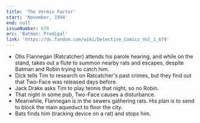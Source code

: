 ```yaml
---
title: 'The Vermin Factor'
start: 'November, 1994'
end: null
issueNumber: 679
arc: 'Batman: Prodigal'
link: 'https://dc.fandom.com/wiki/Detective_Comics_Vol_1_679'
---
```


- Otis Flannegan (Ratcatcher) attends his parole hearing, and while on the stand, takes out a flute to summon nearby rats and escapes, despite Batman and Robin trying to catch him.
- Dick tells Tim to research on Ratcatcher's past crimes, but they find out that Two-Face was released days before.
- Jack Drake asks Tim to play tennis that night, so no Robin.
- That night in some pub, Two-Face causes a disturbance.
- Meanwhile, Flannegan is in the sewers gathering rats. His plan is to send to block the main aqueduct to floor the city.
- Bats finds him (tracking device on a rat) and stops him.
